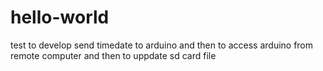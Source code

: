 # hello-world
test to develop send timedate to arduino
and then to access arduino from remote computer
and then to uppdate sd card file
